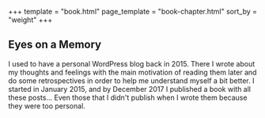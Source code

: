 +++
template = "book.html"
page_template = "book-chapter.html"
sort_by = "weight"
+++

## Eyes on a Memory

I used to have a personal WordPress blog back in 2015. There I wrote about my thoughts and feelings with the main
motivation of reading them later and do some retrospectives in order to help me understand myself a bit better. I
started in January 2015, and by December 2017 I published a book with all these posts... Even those that I didn't
publish when I wrote them because they were too personal.
